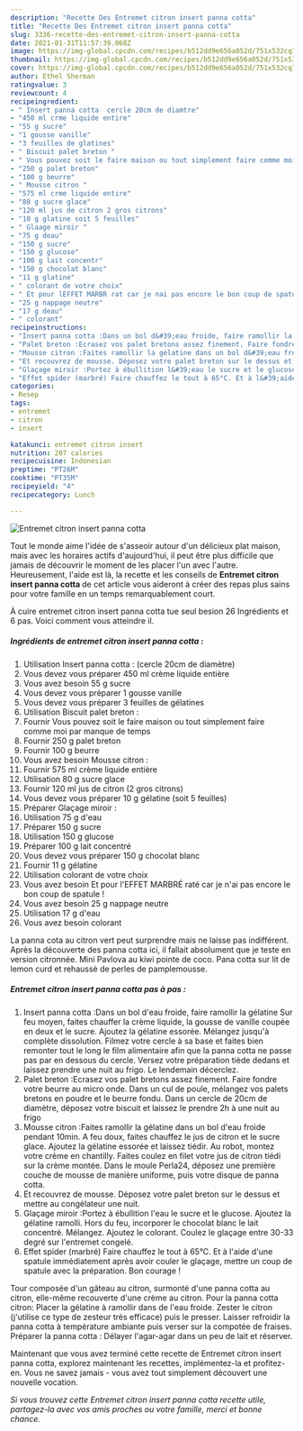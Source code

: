 ```yaml
---
description: "Recette Des Entremet citron insert panna cotta"
title: "Recette Des Entremet citron insert panna cotta"
slug: 3336-recette-des-entremet-citron-insert-panna-cotta
date: 2021-01-31T11:57:39.068Z
image: https://img-global.cpcdn.com/recipes/b512dd9e656a052d/751x532cq70/entremet-citron-insert-panna-cotta-photo-principale-de-la-recette.jpg
thumbnail: https://img-global.cpcdn.com/recipes/b512dd9e656a052d/751x532cq70/entremet-citron-insert-panna-cotta-photo-principale-de-la-recette.jpg
cover: https://img-global.cpcdn.com/recipes/b512dd9e656a052d/751x532cq70/entremet-citron-insert-panna-cotta-photo-principale-de-la-recette.jpg
author: Ethel Sherman
ratingvalue: 3
reviewcount: 4
recipeingredient:
- " Insert panna cotta  cercle 20cm de diamtre"
- "450 ml crme liquide entire"
- "55 g sucre"
- "1 gousse vanille"
- "3 feuilles de glatines"
- " Biscuit palet breton "
- " Vous pouvez soit le faire maison ou tout simplement faire comme moi par manque de temps"
- "250 g palet breton"
- "100 g beurre"
- " Mousse citron "
- "575 ml crme liquide entire"
- "80 g sucre glace"
- "120 ml jus de citron 2 gros citrons"
- "10 g glatine soit 5 feuilles"
- " Glaage miroir "
- "75 g deau"
- "150 g sucre"
- "150 g glucose"
- "100 g lait concentr"
- "150 g chocolat blanc"
- "11 g glatine"
- " colorant de votre choix"
- " Et pour lEFFET MARBR rat car je nai pas encore le bon coup de spatule "
- "25 g nappage neutre"
- "17 g deau"
- " colorant"
recipeinstructions:
- "Insert panna cotta :Dans un bol d&#39;eau froide, faire ramollir la gélatine Sur feu moyen, faites chauffer la crème liquide, la gousse de vanille coupée en deux et le sucre. Ajoutez la gélatine essorée. Mélangez jusqu&#39;à complète dissolution. Filmez votre cercle à sa base et faites bien remonter tout le long le film alimentaire afin que la panna cotta ne passe pas par en dessous du cercle. Versez votre préparation tiède dedans et laissez prendre une nuit au frigo. Le lendemain décerclez."
- "Palet breton :Ecrasez vos palet bretons assez finement. Faire fondre votre beurre au micro onde. Dans un cul de poule, mélangez vos palets bretons en poudre et le beurre fondu. Dans un cercle de 20cm de diamètre, déposez votre biscuit et laissez le prendre 2h à une nuit au frigo"
- "Mousse citron :Faites ramollir la gélatine dans un bol d&#39;eau froide pendant 10min. A feu doux, faites chauffez le jus de citron et le sucre glace. Ajoutez la gélatine essorée et laissez tiédir. Au robot, montez votre crème en chantilly. Faites coulez en filet votre jus de citron tiédi sur la crème montée. Dans le moule Perla24, déposez une première couche de mousse de manière uniforme, puis votre disque de panna cotta."
- "Et recouvrez de mousse. Déposez votre palet breton sur le dessus et mettre au congélateur une nuit."
- "Glaçage miroir :Portez à ébullition l&#39;eau le sucre et le glucose. Ajoutez la gélatine ramolli. Hors du feu, incorporer le chocolat blanc le lait concentré. Mélangez. Ajoutez le colorant. Coulez le glaçage entre 30-33 degré sur l&#39;entremet congelé."
- "Effet spider (marbré) Faire chauffez le tout à 65°C. Et à l&#39;aide d&#39;une spatule immédiatement après avoir couler le glaçage, mettre un coup de spatule avec la préparation. Bon courage !"
categories:
- Resep
tags:
- entremet
- citron
- insert

katakunci: entremet citron insert 
nutrition: 207 calories
recipecuisine: Indonesian
preptime: "PT26M"
cooktime: "PT35M"
recipeyield: "4"
recipecategory: Lunch

---
```



![Entremet citron insert panna cotta](https://img-global.cpcdn.com/recipes/b512dd9e656a052d/751x532cq70/entremet-citron-insert-panna-cotta-photo-principale-de-la-recette.jpg)

Tout le monde aime l'idée de s'asseoir autour d'un délicieux plat maison, mais avec les horaires actifs d'aujourd'hui, il peut être plus difficile que jamais de découvrir le moment de les placer l'un avec l'autre. Heureusement, l'aide est là, la recette et les conseils de <strong> Entremet citron insert panna cotta </strong> de cet article vous aideront à créer des repas plus sains pour votre famille en un temps remarquablement court.

<!--inarticleads1-->

À cuire entremet citron insert panna cotta tue seul besion 26 Ingrédients et 6 pas. Voici comment vous atteindre il.

##### Ingrédients de entremet citron insert panna cotta :

1. Utilisation  Insert panna cotta : (cercle 20cm de diamètre)
1. Vous devez vous préparer 450 ml crème liquide entière
1. Vous avez besoin 55 g sucre
1. Vous devez vous préparer 1 gousse vanille
1. Vous devez vous préparer 3 feuilles de gélatines
1. Utilisation  Biscuit palet breton :
1. Fournir  Vous pouvez soit le faire maison ou tout simplement faire comme moi par manque de temps
1. Fournir 250 g palet breton
1. Fournir 100 g beurre
1. Vous avez besoin  Mousse citron :
1. Fournir 575 ml crème liquide entière
1. Utilisation 80 g sucre glace
1. Fournir 120 ml jus de citron (2 gros citrons)
1. Vous devez vous préparer 10 g gélatine (soit 5 feuilles)
1. Préparer  Glaçage miroir :
1. Utilisation 75 g d&#39;eau
1. Préparer 150 g sucre
1. Utilisation 150 g glucose
1. Préparer 100 g lait concentré
1. Vous devez vous préparer 150 g chocolat blanc
1. Fournir 11 g gélatine
1. Utilisation  colorant de votre choix
1. Vous avez besoin  Et pour l&#39;EFFET MARBRÉ raté car je n&#39;ai pas encore le bon coup de spatule !
1. Vous avez besoin 25 g nappage neutre
1. Utilisation 17 g d&#39;eau
1. Vous avez besoin  colorant


La panna cota au citron vert peut surprendre mais ne laisse pas indifférent. Après la découverte des panna cotta ici, il fallait absolument que je teste en version citronnée. Mini Pavlova au kiwi pointe de coco. Pana cotta sur lit de lemon curd et rehaussè de perles de pamplemousse. 

<!--inarticleads2-->

##### Entremet citron insert panna cotta pas à pas :

1. Insert panna cotta :Dans un bol d&#39;eau froide, faire ramollir la gélatine Sur feu moyen, faites chauffer la crème liquide, la gousse de vanille coupée en deux et le sucre. Ajoutez la gélatine essorée. Mélangez jusqu&#39;à complète dissolution. Filmez votre cercle à sa base et faites bien remonter tout le long le film alimentaire afin que la panna cotta ne passe pas par en dessous du cercle. Versez votre préparation tiède dedans et laissez prendre une nuit au frigo. Le lendemain décerclez.
1. Palet breton :Ecrasez vos palet bretons assez finement. Faire fondre votre beurre au micro onde. Dans un cul de poule, mélangez vos palets bretons en poudre et le beurre fondu. Dans un cercle de 20cm de diamètre, déposez votre biscuit et laissez le prendre 2h à une nuit au frigo
1. Mousse citron :Faites ramollir la gélatine dans un bol d&#39;eau froide pendant 10min. A feu doux, faites chauffez le jus de citron et le sucre glace. Ajoutez la gélatine essorée et laissez tiédir. Au robot, montez votre crème en chantilly. Faites coulez en filet votre jus de citron tiédi sur la crème montée. Dans le moule Perla24, déposez une première couche de mousse de manière uniforme, puis votre disque de panna cotta.
1. Et recouvrez de mousse. Déposez votre palet breton sur le dessus et mettre au congélateur une nuit.
1. Glaçage miroir :Portez à ébullition l&#39;eau le sucre et le glucose. Ajoutez la gélatine ramolli. Hors du feu, incorporer le chocolat blanc le lait concentré. Mélangez. Ajoutez le colorant. Coulez le glaçage entre 30-33 degré sur l&#39;entremet congelé.
1. Effet spider (marbré) Faire chauffez le tout à 65°C. Et à l&#39;aide d&#39;une spatule immédiatement après avoir couler le glaçage, mettre un coup de spatule avec la préparation. Bon courage !


Tour composée d&#39;un gâteau au citron, surmonté d&#39;une panna cotta au citron, elle-même recouverte d&#39;une crème au citron. Pour la panna cotta citron: Placer la gélatine à ramollir dans de l&#39;eau froide. Zester le citron (j&#39;utilise ce type de zesteur très efficace) puis le presser. Laisser refroidir la panna cotta à température ambiante puis verser sur la compotée de fraises. Préparer la panna cotta : Délayer l&#39;agar-agar dans un peu de lait et réserver. 

<!--inarticleads1-->

<p>
Maintenant que vous avez terminé cette recette de Entremet citron insert panna cotta, explorez maintenant les recettes, implémentez-la et profitez-en. Vous ne savez jamais - vous avez tout simplement découvert une nouvelle vocation.
</p>

<p>
<i>Si vous trouvez cette Entremet citron insert panna cotta recette utile, partagez-la avec vos amis proches ou votre famille, merci et bonne chance.</i>
</p>
